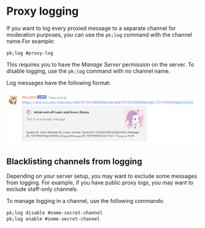 # Proxy logging
If you want to log every proxied message to a separate channel for moderation purposes, you can use the `pk;log` command with the channel name.For example:

    pk;log #proxy-log
    
This requires you to have the *Manage Server* permission on the server. To disable logging, use the `pk;log` command with no channel name.

Log messages have the following format:

![Example log message from PluralKit](../assets/log_example.png)

## Blacklisting channels from logging
Depending on your server setup, you may want to exclude some messages from logging. For example, if you have public proxy logs, you may want to exclude staff-only channels.

To manage logging in a channel, use the following commands:

    pk;log disable #some-secret-channel
    pk;log enable #some-secret-channel